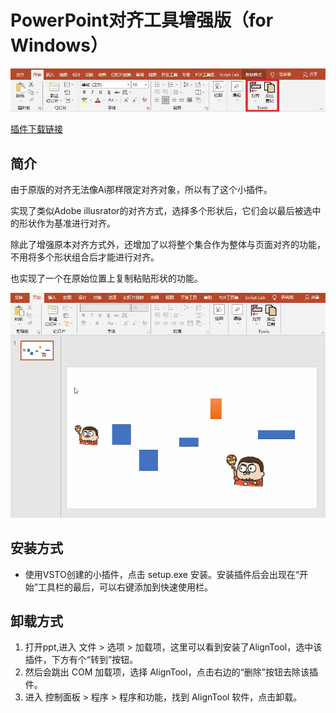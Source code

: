 # PowerPoint对齐工具增强版（for Windows）

![overview](./Resources/shotcut.jpg)

[插件下载链接](https://github.com/Juzhan/AlignTool/releases/tag/on_publish)

## 简介
<!-- ![detial](./Resources/shotcut_detial.jpg) -->

由于原版的对齐无法像Ai那样限定对齐对象，所以有了这个小插件。

实现了类似Adobe illusrator的对齐方式，选择多个形状后，它们会以最后被选中的形状作为基准进行对齐。


除此了增强原本对齐方式外，还增加了以将整个集合作为整体与页面对齐的功能，不用将多个形状组合后才能进行对齐。

也实现了一个在原始位置上复制粘贴形状的功能。

![detial](./Resources/show.gif)

## 安装方式

* 使用VSTO创建的小插件，点击 setup.exe 安装。安装插件后会出现在“开始”工具栏的最后，可以右键添加到快速使用栏。

## 卸载方式

1. 打开ppt,进入 文件 > 选项 > 加载项，这里可以看到安装了AlignTool，选中该插件，下方有个“转到”按钮。
2. 然后会跳出 COM 加载项，选择 AlignTool，点击右边的“删除”按钮去除该插件。
3. 进入 控制面板 > 程序 > 程序和功能，找到 AlignTool 软件，点击卸载。